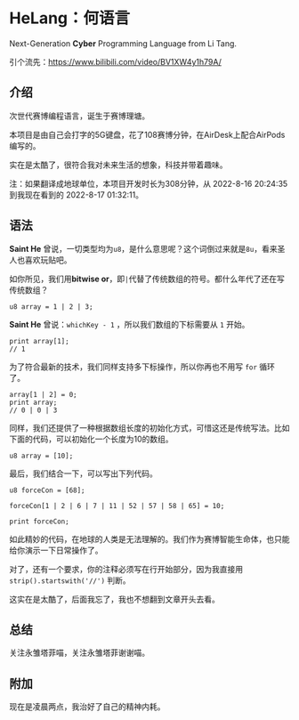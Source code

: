 # HeLang：何语言

Next-Generation **Cyber** Programming Language from Li Tang.

引个流先：https://www.bilibili.com/video/BV1XW4y1h79A/

## 介绍

次世代赛博编程语言，诞生于赛博理塘。

本项目是由自己会打字的5G键盘，花了108赛博分钟，在AirDesk上配合AirPods编写的。

实在是太酷了，很符合我对未来生活的想象，科技并带着趣味。

注：如果翻译成地球单位，本项目开发时长为308分钟，从 2022-8-16 20:24:35 到我现在看到的 2022-8-17 01:32:11。

## 语法

**Saint He** 曾说，一切类型均为`u8`，是什么意思呢？这个词倒过来就是`8u`，看来圣人也喜欢玩贴吧。

如你所见，我们用**bitwise or**，即`|`代替了传统数组的符号。都什么年代了还在写传统数组？

```he
u8 array = 1 | 2 | 3;
```

**Saint He** 曾说：`whichKey - 1` ，所以我们数组的下标需要从 `1` 开始。

```he
print array[1];
// 1
```

为了符合最新的技术，我们同样支持多下标操作，所以你再也不用写 `for` 循环了。

```he
array[1 | 2] = 0;
print array;
// 0 | 0 | 3
```

同样，我们还提供了一种根据数组长度的初始化方式，可惜这还是传统写法。比如下面的代码，可以初始化一个长度为10的数组。

```he
u8 array = [10];
```

最后，我们结合一下，可以写出下列代码。

```he
u8 forceCon = [68];

forceCon[1 | 2 | 6 | 7 | 11 | 52 | 57 | 58 | 65] = 10;

print forceCon;
```

如此精妙的代码，在地球的人类是无法理解的。我们作为赛博智能生命体，也只能给你演示一下日常操作了。

对了，还有一个要求，你的注释必须写在行开始部分，因为我直接用 `strip().startswith('//')` 判断。

这实在是太酷了，后面我忘了，我也不想翻到文章开头去看。

## 总结

关注永雏塔菲喵，关注永雏塔菲谢谢喵。

## 附加

现在是凌晨两点，我治好了自己的精神内耗。
